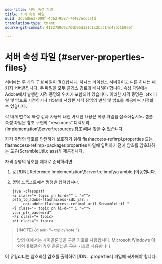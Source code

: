 ```yaml
---
seo-title: 서버 속성 파일
title: 서버 속성 파일
uuid: 3d3a0ee3-009f-4d62-9587-7e487ecdcafd
translation-type: tm+mt
source-git-commit: 4102780d0c7d0b96d120c1c2b3d14c47bc1b0e6f

---
```



# 서버 속성 파일 {#server-properties-files}

서버에는 두 개의 구성 파일이 필요합니다. 하나는 라이센스 서버용이고 다른 하나는 패키지 서버용입니다. 두 파일을 모두 클래스 경로에 배치해야 합니다. 속성 파일에는 Adobe에서 발행한 자격 증명의 위치가 포함되어 있습니다. 이러한 자격 증명은 .pfx 파일 및 암호로 지정하거나 HSM에 저장된 자격 증명의 별칭 및 암호를 제공하여 지정할 수 있습니다.

각 매개 변수의 특정 값과 사용에 대한 자세한 내용은 속성 파일을 참조하십시오. 샘플 속성 파일은 참조 구현의 &quot;resources&quot; 디렉토리(Implementation\Server\resources 참조)에서 찾을 수 있습니다.

자격 증명의 암호를 안전하게 보호하기 위해 flashaccess-refimpl.properties 또는 flashaccess-refimpl-packager.properties 파일에 입력하기 전에 암호를 암호화하는 도구(ScrambleUtil.class)가 제공됩니다.

자격 증명의 암호를 제대로 준비하려면:

1. 로 [!DNL Reference Implementation\Server\refimpl\scrambler]이동합니다.
1. 명령 프롬프트에서 명령을 입력합니다.

   ```
   java -classpath  
   <i class="+ topic ph hi-d="" i "="">
   path_to_adobe-flashaccess-sdk.jar.; 
        com.adobe.flashaccess.refimpl.util.ScrambleUtil " 
   <i class="+ topic ph hi-d="" i "="">
   your_pfx_password" 
   </i class="+ topic> 
   </i class="+ topic>
   ```

>[!NOTE] {class=&quot;- topic/note &quot;}
>
>앞의 예에서는 세미콜론(;)을 구분 기호로 사용합니다. Microsoft Windows 이외의 플랫폼의 경우 콜론(:)을 구분 기호로 사용합니다.

이 유틸리티는 암호화된 암호를 출력하여 [!DNL .properties] 파일에 복사해야 합니다.
